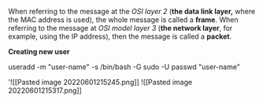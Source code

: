When referring to the message at the *OSI layer 2* (**the data link layer,** where the MAC address is used), the whole message is called a **frame**. When referring to the message at *OSI model layer 3* (**the network layer**, for example, using the IP address), then the message is called a **packet**.


**Creating new user**

useradd -m "user-name" -s /bin/bash -G sudo -U
passwd "user-name"

'![[Pasted image 20220601215245.png]]
![[Pasted image 20220601215317.png]]
